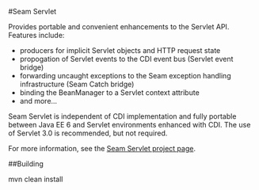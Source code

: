#Seam Servlet

Provides portable and convenient enhancements to the Servlet API. Features include:

+ producers for implicit Servlet objects and HTTP request state
+ propogation of Servlet events to the CDI event bus (Servlet event bridge)
+ forwarding uncaught exceptions to the Seam exception handling infrastructure (Seam Catch bridge)
+ binding the BeanManager to a Servlet context attribute
+ and more...

Seam Servlet is independent of CDI implementation and fully portable between
Java EE 6 and Servlet environments enhanced with CDI. The use of Servlet 3.0 is
recommended, but not required.

For more information, see the [Seam Servlet project page](http://seamframework.org/Seam3/ServletModule).

##Building

   mvn clean install
